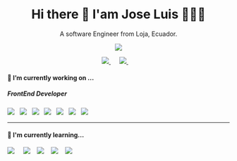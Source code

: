 <h1 align="center">
  Hi there 👋 I'am Jose Luis 👨🏻‍💻
</h1>

<p align='center'>
  A software Engineer from Loja, Ecuador.
</p>

<p align='center'>
  <a href="#">
    <img src="https://visitor-badge.glitch.me/badge?page_id=josecueva.josecueva??style=for-the-badge&logo=appveyor">
  </a>
</p>


<p align='center'>
  <a href="https://www.linkedin.com/in/jose-luis-cueva-tacuri">
    <img src="https://img.shields.io/badge/linkedin-%230077B5.svg?&style=for-the-badge&logo=linkedin&logoColor=white" />
  </a>&nbsp;&nbsp;&nbsp;&nbsp;
  <a href="mailto:jctacuri@gmail.com?subject=Hello%20Jose">
    <img src="https://img.shields.io/badge/gmail-%23D14836.svg?&style=for-the-badge&logo=gmail&logoColor=white" />
  </a>&nbsp;&nbsp;&nbsp;&nbsp;
</p>

<h4>
  🔭 I’m currently working on ...
</h4>

<h5>
  FrontEnd Developer
</h5>
<p>
  <img src="https://img.shields.io/badge/html5-e34f26.svg?&style=for-the-badge&logo=html5&logoColor=white" />&nbsp;&nbsp;
  <img src="https://img.shields.io/badge/CSS3-1572B6?&style=for-the-badge&logo=css3&logoColor=white" />&nbsp;&nbsp;
  <img src="https://img.shields.io/badge/JavaScript-F7DF1E?style=for-the-badge&logo=javascript&logoColor=black" />&nbsp;&nbsp;
  <img src="https://img.shields.io/badge/TypeScript-3178C6?style=for-the-badge&logo=typescript&logoColor=black" />&nbsp;&nbsp;
  <img src="https://img.shields.io/badge/ReactJs-20232A?style=for-the-badge&logo=react&logoColor=61DAFB" />&nbsp;&nbsp;
  <img src="https://img.shields.io/badge/Bootstrap-563D7C?style=for-the-badge&logo=bootstrap&logoColor=white">&nbsp;&nbsp;
  <img src="https://img.shields.io/badge/sass%20-%23cc6699.svg?&style=for-the-badge&logo=sass&logoColor=white" />&nbsp;&nbsp;
</p>
<hr>
<h4>
  🌱 I'm currently learning... 
</h4>
<p >
  <img src="https://img.shields.io/badge/Nodejs-339933?style=for-the-badge&logo=nodedotjs&logoColor=white" />&nbsp;&nbsp;&nbsp;&nbsp;
  <img src="https://img.shields.io/badge/Angular-DD0031?style=for-the-badge&logo=angular&logoColor=white" />&nbsp;&nbsp;&nbsp;
  <img src="https://img.shields.io/badge/Mocha-8D6748?style=for-the-badge&logo=mocha&logoColor=white" />&nbsp;&nbsp;&nbsp;
  <img src="https://img.shields.io/badge/MongoDb-47A248?style=for-the-badge&logo=mongodb&logoColor=white" />&nbsp;&nbsp;&nbsp;
  <img src="https://img.shields.io/badge/AWS-232F3E?style=for-the-badge&logo=amazonaws&logoColor=white" />&nbsp;&nbsp;&nbsp;&nbsp;
</p>

<!--
**josecueva/josecueva** is a ✨ _special_ ✨ repository because its `README.md` (this file) appears on your GitHub profile.

Here are some ideas to get you started:

- 🔭 I’m currently working on ...
- 🌱 I’m currently learning ...
- 👯 I’m looking to collaborate on ...
- 🤔 I’m looking for help with ...
- 💬 Ask me about ...
- 📫 How to reach me: ...
- 😄 Pronouns: ...
- ⚡ Fun fact: ...
-->
